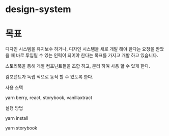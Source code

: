 # design-system

# 목표

디자인 시스템을 유지보수 하거나, 디자인 시스템을 새로 개발 해야 한다는 요청을 받았을 때
바로 투입될 수 있는 인력이 되어야 한다는 목표를 가지고 개발 하고 있습니다.

스토리북을 통해 개별 컴포넌트들을 조합 하고, 분리 하여 사용 할 수 있게 한다.

컴포넌트가 독립 적으로 동작 할 수 있도록 한다.

사용 스택

yarn berry, react, storybook, vanillaxtract

실행 방법

yarn install

yarn storybook
